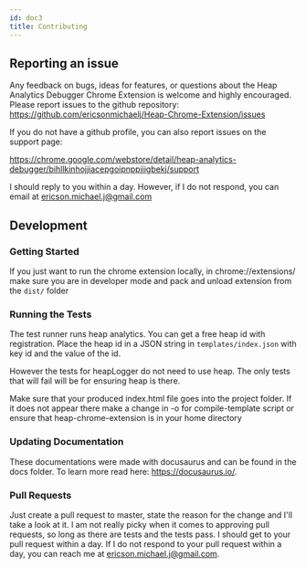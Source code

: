 ```yaml
---
id: doc3
title: Contributing
---
```


## Reporting an issue

Any feedback on bugs, ideas for features, or questions about the Heap Analytics Debugger Chrome Extension is welcome and highly encouraged. Please report issues to the github repository: https://github.com/ericsonmichaelj/Heap-Chrome-Extension/issues

If you do not have a github profile, you can also report issues on the support page:

https://chrome.google.com/webstore/detail/heap-analytics-debugger/bihllkinhojjiacepgoipnppiiigbekj/support

I should reply to you within a day. However, if I do not respond, you can email at ericson.michael.j@gmail.com

##  Development

### Getting Started

If you just want to run the chrome extension locally, in chrome://extensions/ make sure you are in developer mode and pack and unload extension from the `dist/` folder

### Running the Tests

The test runner runs heap analytics. You can get a free heap id with registration. Place the heap id in a JSON string in `templates/index.json` with key id and the value of the id.

However the tests for heapLogger do not need to use heap. The only tests that will fail will be for ensuring heap is there.

Make sure that your produced index.html file goes into the project folder. If it does not appear there make a change in -o for compile-template script or ensure that heap-chrome-extension is in your home directory

### Updating Documentation

These documentations were made with docusaurus and can be found in the docs folder. To learn more read here: https://docusaurus.io/. 

### Pull Requests

Just create a pull request to master, state the reason for the change and I'll take a look at it. I am not really picky when it comes to approving pull requests, so long as there are tests and the tests pass. I should get to your pull request within a day. If I do not respond to your pull request within a day, you can reach me at ericson.michael.j@gmail.com.
